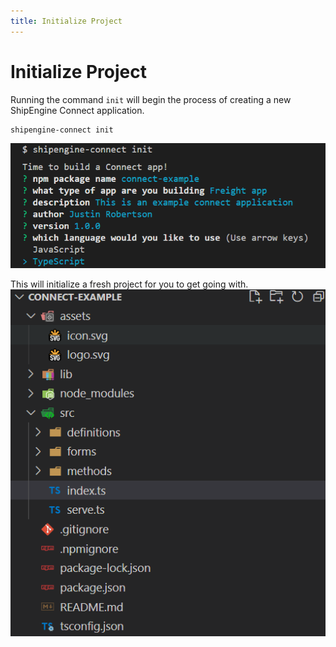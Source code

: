 ```yaml
---
title: Initialize Project
---
```

# Initialize Project
Running the command `init` will begin the process of creating a new ShipEngine Connect application.
```
shipengine-connect init
```

![](./images/connect-init.png)

This will initialize a fresh project for you to get going with.
![](./images/connect-fresh-project.png)
